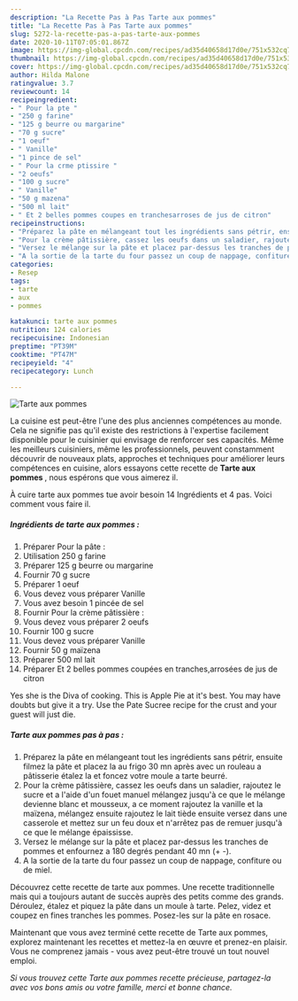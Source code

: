 ```yaml
---
description: "La Recette Pas à Pas Tarte aux pommes"
title: "La Recette Pas à Pas Tarte aux pommes"
slug: 5272-la-recette-pas-a-pas-tarte-aux-pommes
date: 2020-10-11T07:05:01.867Z
image: https://img-global.cpcdn.com/recipes/ad35d40658d17d0e/751x532cq70/tarte-aux-pommes-photo-principale-de-la-recette.jpg
thumbnail: https://img-global.cpcdn.com/recipes/ad35d40658d17d0e/751x532cq70/tarte-aux-pommes-photo-principale-de-la-recette.jpg
cover: https://img-global.cpcdn.com/recipes/ad35d40658d17d0e/751x532cq70/tarte-aux-pommes-photo-principale-de-la-recette.jpg
author: Hilda Malone
ratingvalue: 3.7
reviewcount: 14
recipeingredient:
- " Pour la pte "
- "250 g farine"
- "125 g beurre ou margarine"
- "70 g sucre"
- "1 oeuf"
- " Vanille"
- "1 pince de sel"
- " Pour la crme ptissire "
- "2 oeufs"
- "100 g sucre"
- " Vanille"
- "50 g mazena"
- "500 ml lait"
- " Et 2 belles pommes coupes en tranchesarroses de jus de citron"
recipeinstructions:
- "Préparez la pâte en mélangeant tout les ingrédients sans pétrir, ensuite filmez la pâte et placez la au frigo 30 mn après avec un rouleau a pâtisserie étalez la et foncez votre moule a tarte beurré."
- "Pour la crème pâtissière, cassez les oeufs dans un saladier, rajoutez le sucre et a l&#39;aide d&#39;un fouet manuel mélangez jusqu&#39;à ce que le mélange devienne blanc et mousseux, a ce moment rajoutez la vanille et la maïzena, mélangez ensuite rajoutez le lait tiède ensuite versez dans une casserole et mettez sur un feu doux et n&#39;arrêtez pas de remuer jusqu&#39;à ce que le mélange épaississe."
- "Versez le mélange sur la pâte et placez par-dessus les tranches de pommes et enfournez a 180 degrés pendant 40 mn (+ -)."
- "A la sortie de la tarte du four passez un coup de nappage, confiture ou de miel."
categories:
- Resep
tags:
- tarte
- aux
- pommes

katakunci: tarte aux pommes 
nutrition: 124 calories
recipecuisine: Indonesian
preptime: "PT39M"
cooktime: "PT47M"
recipeyield: "4"
recipecategory: Lunch

---
```



![Tarte aux pommes](https://img-global.cpcdn.com/recipes/ad35d40658d17d0e/751x532cq70/tarte-aux-pommes-photo-principale-de-la-recette.jpg)

La cuisine est peut-être l'une des plus anciennes compétences au monde. Cela ne signifie pas qu'il existe des restrictions à l'expertise facilement disponible pour le cuisinier qui envisage de renforcer ses capacités. Même les meilleurs cuisiniers, même les professionnels, peuvent constamment découvrir de nouveaux plats, approches et techniques pour améliorer leurs compétences en cuisine, alors essayons cette recette de <strong> Tarte aux pommes </strong>, nous espérons que vous aimerez il.

<!--inarticleads1-->

À cuire tarte aux pommes tue avoir besoin 14 Ingrédients et 4 pas. Voici comment vous faire il.

##### Ingrédients de tarte aux pommes :

1. Préparer  Pour la pâte :
1. Utilisation 250 g farine
1. Préparer 125 g beurre ou margarine
1. Fournir 70 g sucre
1. Préparer 1 oeuf
1. Vous devez vous préparer  Vanille
1. Vous avez besoin 1 pincée de sel
1. Fournir  Pour la crème pâtissière :
1. Vous devez vous préparer 2 oeufs
1. Fournir 100 g sucre
1. Vous devez vous préparer  Vanille
1. Fournir 50 g maïzena
1. Préparer 500 ml lait
1. Préparer  Et 2 belles pommes coupées en tranches,arrosées de jus de citron


Yes she is the Diva of cooking. This is Apple Pie at it&#39;s best. You may have doubts but give it a try. Use the Pate Sucree recipe for the crust and your guest will just die. 

<!--inarticleads2-->

##### Tarte aux pommes pas à pas :

1. Préparez la pâte en mélangeant tout les ingrédients sans pétrir, ensuite filmez la pâte et placez la au frigo 30 mn après avec un rouleau a pâtisserie étalez la et foncez votre moule a tarte beurré.
1. Pour la crème pâtissière, cassez les oeufs dans un saladier, rajoutez le sucre et a l&#39;aide d&#39;un fouet manuel mélangez jusqu&#39;à ce que le mélange devienne blanc et mousseux, a ce moment rajoutez la vanille et la maïzena, mélangez ensuite rajoutez le lait tiède ensuite versez dans une casserole et mettez sur un feu doux et n&#39;arrêtez pas de remuer jusqu&#39;à ce que le mélange épaississe.
1. Versez le mélange sur la pâte et placez par-dessus les tranches de pommes et enfournez a 180 degrés pendant 40 mn (+ -).
1. A la sortie de la tarte du four passez un coup de nappage, confiture ou de miel.


Découvrez cette recette de tarte aux pommes. Une recette traditionnelle mais qui a toujours autant de succès auprès des petits comme des grands. Déroulez, étalez et piquez la pâte dans un moule à tarte. Pelez, videz et coupez en fines tranches les pommes. Posez-les sur la pâte en rosace. 

<!--inarticleads1-->

<p>
Maintenant que vous avez terminé cette recette de Tarte aux pommes, explorez maintenant les recettes et mettez-la en œuvre et prenez-en plaisir. Vous ne comprenez jamais - vous avez peut-être trouvé un tout nouvel emploi.
</p>

<p>
<i>Si vous trouvez cette Tarte aux pommes recette précieuse, partagez-la avec vos bons amis ou votre famille, merci et bonne chance.</i>
</p>
